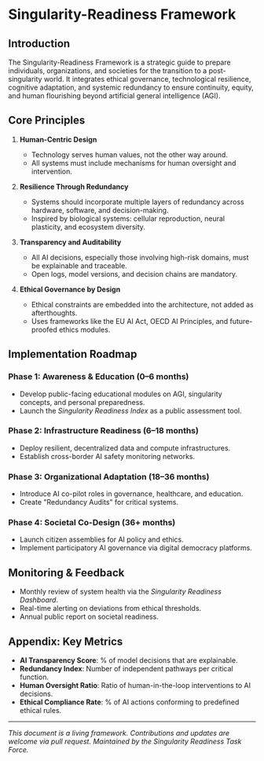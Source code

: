 # Singularity-Readiness Framework

## Introduction

The Singularity-Readiness Framework is a strategic guide to prepare individuals, organizations, and societies for the transition to a post-singularity world. It integrates ethical governance, technological resilience, cognitive adaptation, and systemic redundancy to ensure continuity, equity, and human flourishing beyond artificial general intelligence (AGI).

## Core Principles

1. **Human-Centric Design**
   - Technology serves human values, not the other way around.
   - All systems must include mechanisms for human oversight and intervention.

2. **Resilience Through Redundancy**
   - Systems should incorporate multiple layers of redundancy across hardware, software, and decision-making.
   - Inspired by biological systems: cellular reproduction, neural plasticity, and ecosystem diversity.

3. **Transparency and Auditability**
   - All AI decisions, especially those involving high-risk domains, must be explainable and traceable.
   - Open logs, model versions, and decision chains are mandatory.

4. **Ethical Governance by Design**
   - Ethical constraints are embedded into the architecture, not added as afterthoughts.
   - Uses frameworks like the EU AI Act, OECD AI Principles, and future-proofed ethics modules.

## Implementation Roadmap

### Phase 1: Awareness & Education (0–6 months)
- Develop public-facing educational modules on AGI, singularity concepts, and personal preparedness.
- Launch the *Singularity Readiness Index* as a public assessment tool.

### Phase 2: Infrastructure Readiness (6–18 months)
- Deploy resilient, decentralized data and compute infrastructures.
- Establish cross-border AI safety monitoring networks.

### Phase 3: Organizational Adaptation (18–36 months)
- Introduce AI co-pilot roles in governance, healthcare, and education.
- Create \"Redundancy Audits\" for critical systems.

### Phase 4: Societal Co-Design (36+ months)
- Launch citizen assemblies for AI policy and ethics.
- Implement participatory AI governance via digital democracy platforms.

## Monitoring & Feedback

- Monthly review of system health via the *Singularity Readiness Dashboard*.
- Real-time alerting on deviations from ethical thresholds.
- Annual public report on societal readiness.

## Appendix: Key Metrics

- **AI Transparency Score**: % of model decisions that are explainable.
- **Redundancy Index**: Number of independent pathways per critical function.
- **Human Oversight Ratio**: Ratio of human-in-the-loop interventions to AI decisions.
- **Ethical Compliance Rate**: % of AI actions conforming to predefined ethical rules.

---
*This document is a living framework. Contributions and updates are welcome via pull request. Maintained by the Singularity Readiness Task Force.*